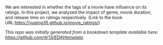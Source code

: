 We are interested in whether the tags of a movie have influence on its ratings. In this project, we analyzed the impact of genre, movie duration, and release time on ratings respectively. (Link to the book URL:https://yuqing35.github.io/movie_ratings/)

*This repo was initially generated from a bookdown template available here: https://github.com/jtr13/EDAVtemplate.*	



